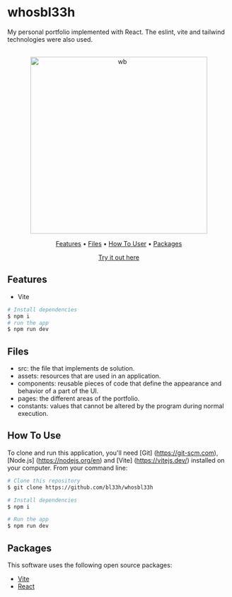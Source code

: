 # whosbl33h
My personal portfolio implemented with React. The eslint, vite and tailwind technologies were also used.

<p align="center">
  <br>
  <img src="https://drive.google.com/file/d/14w48CEqyf-AI2RGmWBrg73eW91AkKR6C/view?usp=drive_link" alt="wb" width="400">
  <br>
</p>
<p align="center" >
  <a href="#features">Features</a> •
  <a href="#files">Files</a> •
  <a href="#how-to-use">How To User</a> •
  <a href="#packages">Packages</a>   
</p>
<p align="center" >
<a href="https://whosbl33h.netlify.app/">Try it out here</a> 
</p>

## Features

* Vite
```bash
# Install dependencies
$ npm i
# run the app
$ npm run dev
```

## Files

- src: the file that implements de solution.
-  assets: resources that are used in an application.
- components: reusable pieces of code that define the appearance and behavior of a part of the UI.
- pages: the different areas of the portfolio.
- constants: values that cannot be altered by the program during normal execution.


## How To Use

To clone and run this application, you'll need [Git]
(https://git-scm.com), [Node.js] (https://nodejs.org/en) and [Vite] (https://vitejs.dev/) installed on your computer. From your command line:

```bash
# Clone this repository
$ git clone https://github.com/bl33h/whosbl33h

# Install dependencies
$ npm i

# Run the app
$ npm run dev
```

## Packages

This software uses the following open source packages:

- [Vite](https://vitejs.dev/)
- [React](https://reactjs.org/)
